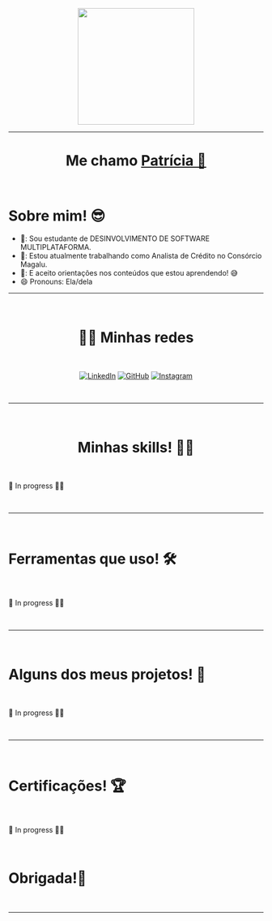 <p align="center">
  <img src="https://miro.medium.com/max/2048/1*OohqW5DGh9CQS4hLY5FXzA.png" height="230"/>
</p>
<hr>
<h1 align="center">Me chamo <a href="https://github.com/poxapath">Patrícia 👋<a></h1>

<Br>
<h1>Sobre mim! 😎</h1>

- 🏫: Sou estudante de DESINVOLVIMENTO DE SOFTWARE MULTIPLATAFORMA. <br>
- 🔭: Estou atualmente trabalhando como Analista de Crédito no Consórcio Magalu.<br>
- 🤔: E aceito orientações nos conteúdos que estou aprendendo! 😅<br>
- 😄  Pronouns: Ela/dela

<hr>
<Br>
<h1 align="center">🙋‍♀️ Minhas redes</h1>
<Br>
<p align="center">
  <a href="https://www.linkedin.com/in/patr%C3%ADcia-nogueira-dias-736146112/"><img src="https://img.icons8.com/bubbles/50/000000/linkedin.png" alt="LinkedIn"/></a>
	<a href="https://github.com/poxapath"><img src="https://img.icons8.com/bubbles/50/000000/github.png" alt="GitHub"/></a>
	<a href="https://www.instagram.com/poxapath/"><img src="https://img.icons8.com/bubbles/50/000000/instagram.png" alt="Instagram"/></a>
	
</p>  
<Br>
<hr>
<Br>
<h1 align="center">Minhas skills! 🤸‍♂</h1>
<Br>
 <p>🔄 In progress 🌱👾</p>  
  
<Br>
<hr>
<Br>
<h1>Ferramentas que uso! 🛠️</h1>
<Br>
  <p>🔄 In progress 🌱👾</p>  

<Br>
<hr>
<Br>
<h1>Alguns dos meus projetos! 🎨</h1>
<Br>
  <p>🔄 In progress 🌱👾</p>  

<Br>
<hr>
<Br>
<h1>Certificações! 🏆</h1>
<Br>
  
 <p>🔄 In progress 🌱👾</p>  

<Br>
  <h1> Obrigada!💃  </h1>
<Br>

------
  
